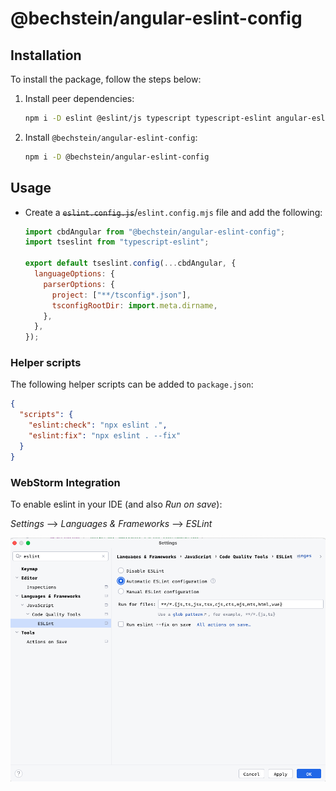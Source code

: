 # @bechstein/angular-eslint-config

## Installation

To install the package, follow the steps below:

1. Install peer dependencies:

   ```bash
   npm i -D eslint @eslint/js typescript typescript-eslint angular-eslint
   ```

2. Install `@bechstein/angular-eslint-config`:

   ```bash
   npm i -D @bechstein/angular-eslint-config
   ```

## Usage

- Create a ~~`eslint.config.js`~~/`eslint.config.mjs` file and add the following:

  ```js
  import cbdAngular from "@bechstein/angular-eslint-config";
  import tseslint from "typescript-eslint";

  export default tseslint.config(...cbdAngular, {
    languageOptions: {
      parserOptions: {
        project: ["**/tsconfig*.json"],
        tsconfigRootDir: import.meta.dirname,
      },
    },
  });
  ```

### Helper scripts

The following helper scripts can be added to `package.json`:

```json
{
  "scripts": {
    "eslint:check": "npx eslint .",
    "eslint:fix": "npx eslint . --fix"
  }
}
```

### WebStorm Integration

To enable eslint in your IDE (and also _Run on save_):

_Settings_ --> _Languages & Frameworks_ --> _ESLint_

![WebStorm integration screenshot](assets/webstorm-integration.png)
